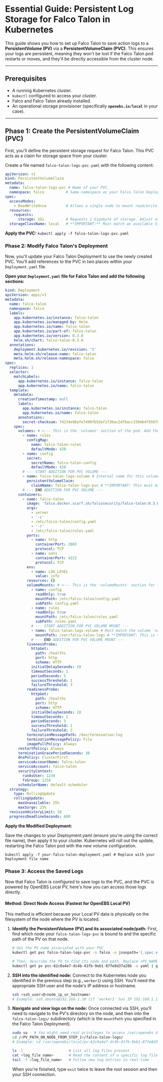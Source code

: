 # Essential Guide: Persistent Log Storage for Falco Talon in Kubernetes

This guide shows you how to set up Falco Talon to save action logs to a **PersistentVolume (PV)** via a **PersistentVolumeClaim (PVC)**. This ensures your logs are persistent, meaning they won't be lost if the Falco Talon pod restarts or moves, and they'll be directly accessible from the cluster node.

---

## Prerequisites

* A running Kubernetes cluster.
* `kubectl` configured to access your cluster.
* Falco and Falco Talon already installed.
* An operational storage provisioner (specifically **`openebs.io/local`** in your case).

---

## Phase 1: Create the PersistentVolumeClaim (PVC)

First, you'll define the persistent storage request for Falco Talon. This PVC acts as a claim for storage space from your cluster.

Create a file named `falco-talon-logs-pvc.yaml` with the following content:

```yaml
apiVersion: v1
kind: PersistentVolumeClaim
metadata:
  name: falco-talon-logs-pvc # Name of your PVC.
  namespace: falco          # Same namespace as your Falco Talon Deployment.
spec:
  accessModes:
    - ReadWriteOnce         # Allows a single node to mount read/write.
  resources:
    requests:
      storage: 1Gi          # Requests 1 Gigabyte of storage. Adjust as needed.
  storageClassName: local   # **IMPORTANT:** Must match an available StorageClass in your cluster (e.g., "local" for OpenEBS).
```

**Apply the PVC:**
`kubectl apply -f falco-talon-logs-pvc.yaml`
### Phase 2: Modify Falco Talon's Deployment

Now, you'll update your Falco Talon Deployment to use the newly created PVC. You'll add references to the PVC in two places within your `Deployment.yaml` file.

**Open your `Deployment.yaml` file for Falco Talon and add the following sections:**

```yaml
kind: Deployment
apiVersion: apps/v1
metadata:
  name: falco-talon
  namespace: falco
  labels:
    app.kubernetes.io/instance: falco-talon
    app.kubernetes.io/managed-by: Helm
    app.kubernetes.io/name: falco-talon
    app.kubernetes.io/part-of: falco-talon
    app.kubernetes.io/version: 0.3.0
    helm.sh/chart: falco-talon-0.3.0
  annotations:
    deployment.kubernetes.io/revision: '5'
    meta.helm.sh/release-name: falco-talon
    meta.helm.sh/release-namespace: falco
spec:
  replicas: 1
  selector:
    matchLabels:
      app.kubernetes.io/instance: falco-talon
      app.kubernetes.io/name: falco-talon
  template:
    metadata:
      creationTimestamp: null
      labels:
        app.kubernetes.io/instance: falco-talon
        app.kubernetes.io/name: falco-talon
      annotations:
        secret-checksum: 74234e98afe7498fb5daf1f36ac2d78acc339464f950703b8c019892f982b90b
    spec:
      volumes: # <--- This is the 'volumes' section of the pod. Add the PVC volume here.
        - name: rules
          configMap:
            name: falco-talon-rules
            defaultMode: 420
        - name: config
          secret:
            secretName: falco-talon-config
            defaultMode: 420
        # --- START ADDITION FOR PVC VOLUME ---
        - name: falco-talon-logs-volume # Internal name for this volume.
          persistentVolumeClaim:
            claimName: falco-talon-logs-pvc # **IMPORTANT: This must match the PVC name from Phase 1.**
        # --- END ADDITION FOR PVC VOLUME ---
      containers:
        - name: falco-talon
          image: 'falco.docker.scarf.sh/falcosecurity/falco-talon:0.3.0'
          args:
            - server
            - '-c'
            - /etc/falco-talon/config.yaml
            - '-r'
            - /etc/falco-talon/rules.yaml
          ports:
            - name: http
              containerPort: 2803
              protocol: TCP
            - name: nats
              containerPort: 4222
              protocol: TCP
          env:
            - name: LOG_LEVEL
              value: info
          resources: {}
          volumeMounts: # <--- This is the 'volumeMounts' section for the container. Mount the PVC volume here.
            - name: config
              readOnly: true
              mountPath: /etc/falco-talon/config.yaml
              subPath: config.yaml
            - name: rules
              readOnly: true
              mountPath: /etc/falco-talon/rules.yaml
              subPath: rules.yaml
            # --- START ADDITION FOR PVC VOLUME MOUNT ---
            - name: falco-talon-logs-volume # Must match the volume 'name' defined in the `volumes` section above.
              mountPath: /var/falco-talon-logs # **IMPORTANT: This is the path inside the container where Falco Talon will write logs.**
            # --- END ADDITION FOR PVC VOLUME MOUNT ---
          livenessProbe:
            httpGet:
              path: /healthz
              port: http
              scheme: HTTP
            initialDelaySeconds: 10
            timeoutSeconds: 1
            periodSeconds: 5
            successThreshold: 1
            failureThreshold: 3
          readinessProbe:
            httpGet:
              path: /healthz
              port: http
              scheme: HTTP
            initialDelaySeconds: 10
            timeoutSeconds: 1
            periodSeconds: 5
            successThreshold: 1
            failureThreshold: 3
          terminationMessagePath: /dev/termination-log
          terminationMessagePolicy: File
          imagePullPolicy: Always
      restartPolicy: Always
      terminationGracePeriodSeconds: 30
      dnsPolicy: ClusterFirst
      serviceAccountName: falco-talon
      serviceAccount: falco-talon
      securityContext:
        runAsUser: 1234
        fsGroup: 1234
      schedulerName: default-scheduler
  strategy:
    type: RollingUpdate
    rollingUpdate:
      maxUnavailable: 25%
      maxSurge: 25%
  revisionHistoryLimit: 10
  progressDeadlineSeconds: 600
```
**Apply the Modified Deployment:**

Save the changes to your Deployment.yaml (ensure you're using the correct file name), then apply it to your cluster. Kubernetes will roll out the update, restarting the Falco Talon pod with the new volume configuration.

`kubectl apply -f your-falco-talon-deployment.yaml # Replace with your Deployment file name`
### Phase 3: Access the Saved Logs

Now that Falco Talon is configured to save logs to the PVC, and the PVC is powered by OpenEBS Local PV, here's how you can access those logs directly.

#### Method: Direct Node Access (Fastest for OpenEBS Local PV)

This method is efficient because your Local PV data is physically on the filesystem of the node where the PV is located.

1.  **Identify the PersistentVolume (PV) and its associated node/path:**
    First, find which node your `falco-talon-logs-pvc` is bound to and the specific path of the PV on that node.

    ```bash
    # Get the PV name associated with your PVC
    kubectl get pvc falco-talon-logs-pvc -n falco -o jsonpath='{.spec.volumeName}'

    # Then, describe the PV to find its node and path. Replace <PV_NAME_FROM_ABOVE> with the actual PV name.
    kubectl get pv pvc-62c0a4e7-dc4b-41fb-9eb1-87fe8d37a28b -o yaml | grep "path:"
    ```
    
2.  **SSH into the identified node:**
    Connect to the Kubernetes node you identified in the previous step (e.g., `worker1`) using SSH. You'll need the appropriate SSH user and the node's IP address or hostname.

    ```bash
    ssh <ssh_user>@<node_ip_or_hostname>
    # Example: ssh ubuntu@192.168.1.10 (if 'worker1' has IP 192.168.1.10)
    ```

3.  **Navigate and view logs on the node:**
    Once connected via SSH, you'll need to navigate to the PV's directory on the node, and then into the `falco-talon-logs/` subdirectory (which is the `mountPath` you specified in the Falco Talon Deployment).

    ```bash
    sudo su - # You might need root privileges to access /var/openebs directories
    cd /<PV_PATH_ON_NODE_FROM_STEP_1>/falco-talon-logs/
    # Example: cd /var/openebs/local/pv-62c0a4e7-dc4b-41fb-9eb1-87fe8d37a28b/falco-talon-logs/

    ls -l                     # List all log files present
    cat <log_file_name>       # Read the content of a specific log file
    tail -f <log_file_name>   # Follow new log entries in real-time
    ```
    When you're finished, type `exit` twice to leave the root session and then your SSH connection.
